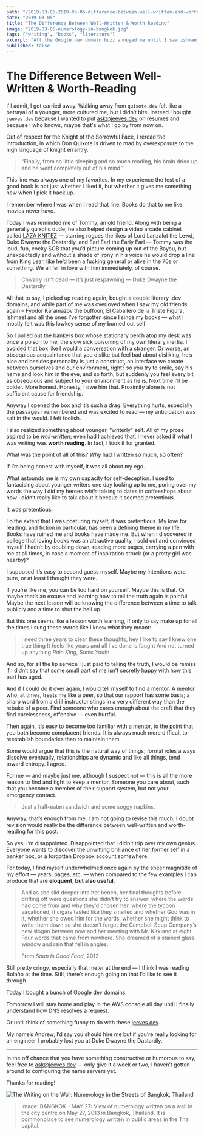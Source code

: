 ```yaml
---
path: "/2019-03-05-2019-03-05-difference-between-well-written-and-worth-reading"
date: "2019-03-05"
title: "The Difference Between Well-Written & Worth Reading"
image: "2019-03-05-numerology-in-bangkok.jpg"
tags: ["writing", "books", "literature"]
excerpt: "All the Google dev domain buzz annoyed me until I saw ishmael.dev & ahab.dev for sale for $12. Unfortunately borges.dev was taken, but quixote.dev & karamazov.dev were tempting. Presently that got me thinking about..."
published: false
---
```


# The Difference Between Well-Written & Worth-Reading

I'll admit, I got carried away. Walking away from `quixote.dev` felt like a betrayal of a younger, more cultured me, but I didn’t bite. Instead I bought `jeeves.dev` because I wanted to put [ask@jeeves.dev](mailto:ask@jeeves.dev) on resumes and because I who knows, maybe that's what I go by from now on.

Out of respect for the Knight of the Sorrowful Face, I reread the introduction, in which Don Quixote is driven to mad by overexposure to the high language of knight errantry.

> “Finally, from so little sleeping and so much reading, his brain dried up and he went completely out of his mind.”

This line was always one of my favorites. In my experience the test of a good book is not just whether I liked it, but whether it gives me something new when I pick it back up.

I remember where I was when I read that line. Books do that to me like movies never have.

Today I was reminded me of Tommy, an old friend. Along with being a generally quixotic dude, he also helped design a video arcade cabinet called [LAZA KNITEZ](http://www.lazaknitez.com/) — starring rogues the likes of Lord Lanzalot the Lewd, Duke Dwayne the Dastardly, and Earl Earl the Early Earl — Tommy was the loud, fun, cocky SOB that you’d picture coming up out of the Bayou, but unexpectedly and without a shade of irony in his voice he would drop a line from King Lear, like he’d been a fucking general or alive in the 70s or something. We all fell in love with him immediately, of course.

> Chivalry isn’t dead — it’s just respawning
> — Duke Dwayne the Dastardly

All that to say, I picked up reading again, bought a couple literary .dev domains, and while part of me was overjoyed when I saw my old friends again – Fyodor Karamazov the buffoon, El Caballero de la Triste Figura, Ishmael and all the ones I’ve forgotten since I since my books — what I mostly felt was this lowkey sense of my burned out self.

So I pulled out the bankers box whose stationary perch atop my desk was once a poison to me, the slow sick poisoning of my own literary inertia. I avoided that box like I would a conversation with a stranger. Or worse, an obsequious acquaintance that you dislike but feel bad about disliking, he’s nice and besides personality is just a construct, an interface we create between ourselves and our environment, right? so you try to smile, say his name and look him in the eye, and so forth, but suddenly you feel every bit as obsequious and subject to your environment as he is. Next time I’ll be colder. More honest. Honesty, I owe him that. Proximity alone is not sufficient cause for friendship.

Anyway I opened the box and it’s such a drag. Everything hurts, especially the passages I remembered and was excited to read — my anticipation was salt in the would. I felt foolish.

I also realized something about younger, “writerly” self. All of my prose aspired to be _well-written_; even had I achieved that, I never asked if what I was writing was **worth reading**. In fact, I took it for granted.

What was the point of all of this? _Why_ had I written so much, so often?

If I’m being honest with myself, it was all about my ego.

What astounds me is my own capacity for self-deception. I used to fantacising about younger writers one day looking up to me, poring over my words the way I did my heroes _while_ talking to dates in coffeeshops about how I didn’t really like to talk about it becaue it seemed pretentious.

It _was_ pretentious.

To the extent that I was posturing myself, it was pretentious. My love for reading, and fiction in particular, has been a defining theme in my life. Books have ruined me and books have made me. But when I discovered in college that loving books was an attractive quality, I sold out and convinced myself I hadn’t by doubling down, reading more pages, carrying a pen with me at all times, in case a moment of inspiration struck (or a pretty girl was nearby)?

I supposed it’s easy to second guess myself. Maybe my intentions were pure, or at least I thought they were.

If you’re like me, you can be too hard on yourself. Maybe this is that. Or maybe that’s an excuse and learning how to tell the truth again is painful. Maybe the next lesson will be knowing the difference between a time to talk publicly and a time to shut the hell up.

But this one seems like a lesson worth learning, if only to say make up for all the times I sung these words like I knew what they meant:

> I need three years to clear these thoughts, hey
> I like to say I knew one true thing
> It feels like years and all I've done is fought
> And not turned up anything
> _Rain King_, Sonic Youth

And so, for all the lip service I just paid to telling the truth, I would be remiss if I didn’t say that some small part of me isn’t secretly happy with how this part has aged.

And if I could do it over again, I would tell myself to find a mentor. A mentor who, at times, treats me like a peer, so that our rapport has some basis; a sharp word from a drill instructor stings in a very different way than the rebuke of a peer. Find someone who cares enough about the craft that they find carelessness, offensive — even hurtful.

Then again, it’s easy to become too familiar with a mentor, to the point that you both become complacent friends. It is always much more difficult to reestablish boundaries than to maintain them.

Some would argue that this is the natural way of things; formal roles always dissolve eventually, relationships are dynamic and like all things, tend toward entropy. I agree.

For me — and maybe just me, although I suspect not — this is all the more reason to find and fight to keep a mentor. Someone you care about, such that you become a member of their support system, but not your emergency contact.

> Just a half-eaten sandwich and some soggy napkins.

Anyway, that’s enough from me. I am not going to revise this much; I doubt revision would really be the difference between well-written and worth-reading for this post.

So yes, I’m disappointed. Disappointed that I didn’t trip over my own genius. Everyone wants to discover the unwitting brilliance of her former self in a banker box, or a forgotten Dropbox account somewhere.

For today, I find myself underwhelmed once again by the sheer magnitide of my effort — years, pages, etc. — when compared to the few examples I can produce that are **eloquent, but also useful**.

> And as she slid deeper into her bench, her final thoughts before drifting off were questions she didn't try to answer: where the words had come from and why they’d chosen her, where the tycoon vacationed, if cigars tasted like they smelled and whether God was in it, whether she owed him for the words, whether she might think to write them down so she doesn’t forget the Campbell Soup Company’s new slogan between now and her meeting with Mr. Kirkland at eight.
> Four words that came from nowhere. She dreamed of a stained glass window and rain that fell in angles.
>
> From _Soup Is Good Food_, 2012

Still pretty cringy, especially that meter at the end — I think I was reading Bolaño at the time. Still, there’s enough going on that I’d like to see it through.

Today I bought a bunch of Google dev domains.

Tomorrow I will stay home and play in the AWS console all day until I finally understand how DNS resolves a request.

Or until think of something funny to do with these [jeeves.dev]().

My name’s Andrew, I’d say you should hire me but if you’re really looking for an engineer I probably lost you at Duke Dwayne the Dastardly.

<hr />

In the off chance that you have something constructive or humorous to say, feel free to ask@jeeves.dev — only give it a week or two, I haven’t gotten around to configuring the name servers yet.

Thanks for reading!

![The Writing on the Wall: Numerology in the Streets of Bangkok, Thailand](/images/2019-03-05-numerology-in-bangkok.jpg)

> Image: BANGKOK - MAY 27: View of numerology written on a wall in the city centre on May 27, 2013 in Bangkok, Thailand. It is commonplace to see numerology written in public areas in the Thai capital.
